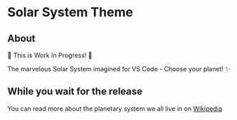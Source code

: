 # Solar System Theme

<!-- [![Open in Visual Studio Code](https://open.vscode.dev/badges/open-in-vscode.svg)](https://github.com/decameronn/solar-system-theme) -->

## About
📌 This is Work In Progress! 📌  
  
The marvelous Solar System imagined for VS Code - Choose your planet! ✨
## While you wait for the release
You can read more about the planetary system we all live in on [Wikipedia](https://en.wikipedia.org/wiki/Solar_System)